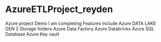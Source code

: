# AzureETLProject_reyden
Azure project Demo I am completing  Features include Azure DATA LAKE GEN 2 Storage folders Azure Data Factory  Azure Databricks  Azure SQL Database  Azure Key vault 
